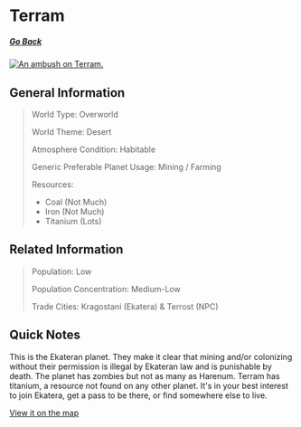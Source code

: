 # Terram

##### [Go Back](/wiki/space#planets)

<a href="https://imgur.com/5uyj9ss"><img src="https://i.imgur.com/5uyj9ss.jpg" title="An ambush on Terram." /></a>

## General Information

> World Type: Overworld
>
> World Theme: Desert
>
> Atmosphere Condition: Habitable
>
> Generic Preferable Planet Usage: Mining / Farming
>
> Resources:
> - Coal (Not Much)
> - Iron (Not Much)
> - Titanium (Lots)

## Related Information

> Population: Low
>
> Population Concentration: Medium-Low
>
> Trade Cities: Kragostani (Ekatera) & Terrost (NPC)

## Quick Notes

This is the Ekateran planet. They make it clear that mining and/or colonizing without their permission is illegal by Ekateran law and is punishable by death. The planet has zombies but not as many as Harenum. Terram has titanium, a resource not found on any other planet. It's in your best interest to join Ekatera, get a pass to be there, or find somewhere else to live.

[View it on the map](https://dynmap.starlegacy.net/?worldname=Terram)
